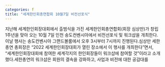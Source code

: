 ```yaml
---
categories: f
title: "세계한인회총연합회 10월7일 비전선포식"
---
```

지난해 세계한인회장대회에서 출범식을 가진 세계한인회총연합회(회장 심상만)가 창립 1주년을 맞아 오는 10월 7일 인천 송도컨벤시아에서 비전선포식 및 워크샵을 개최한다. 이날 행사는 송도컨벤시아 그랜드볼룸에서 오후 3시부터 7시까지 진행된다.심상만 세한총연 총회장은 &ldquo;2022 세계한인회장대회가 열린 장소에서 이 행사를 개최한다&rdquo;면서, &ldquo;세계한인회장대회에 참여한 세계각지의 한인회장들이 워크샵에 참여할 것&rdquo;이라고 소개했다.세한총연의 워크샵은 회원의 결속을 강화하고, 사업과 비전에 대한 공감대를